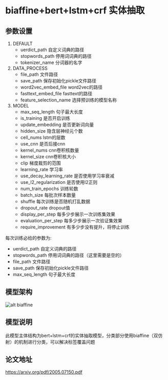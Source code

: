 # biaffine+bert+lstm+crf 实体抽取
## 参数设置
1. DEFAULT
    - uerdict_path 自定义词典的路径
    - stopwords_path 停用词词典的路径
    - tokenizer_name 分词器的名字
2. DATA_PROCESS
    - file_path 文件路径
    - save_path 保存初始化pickle文件路径
    - word2vec_embed_file word2vec的路径
    - fasttext_embed_file fasttext的路径
    - feature_selection_name 选择预训练的模型名称
3. MODEL
    - max_seq_length 句子最大长度
    - is_training 是否开启训练
    - update_embedding 是否更新词向量
    - hidden_size 隐含层神经元个数
    - cell_nums lstm的层数
    - use_cnn 是否后接cnn
    - kernel_nums cnn卷积核数量
    - kernel_size cnn卷积核大小
    - clip 梯度裁剪的范围
    - learning_rate 学习率
    - use_decay_learning_rate 是否使用学习率衰减
    - use_l2_regularization 是否使用l2正则
    - num_train_epochs 训练轮数
    - batch_size 每批次样本数量
    - shuffle 每次训练是否随机打乱数据
    - dropout_rate dropout值
    - display_per_step 每多少步展示一次训练集效果
    - evaluation_per_step 每多少步展示一次验证集效果
    - require_improvement 有多少步没有提升，将停止训练  
    
每次训练必给的参数为:
* uerdict_path 自定义词典的路径
* stopwords_path 停用词词典的路径（这里需要是空的）
* file_path 文件路径
* save_path 保存初始化pickle文件路径
* max_seq_length 句子最大长度
## 模型架构
![alt biaffine](./img/biaffine.png)
## 模型说明
此模型主体结构为bert+lstm+crf的实体抽取模型，分类部分使用biaffine（双仿射）的机制进行分类，可以解决标签覆盖问题
## 论文地址
https://arxiv.org/pdf/2005.07150.pdf